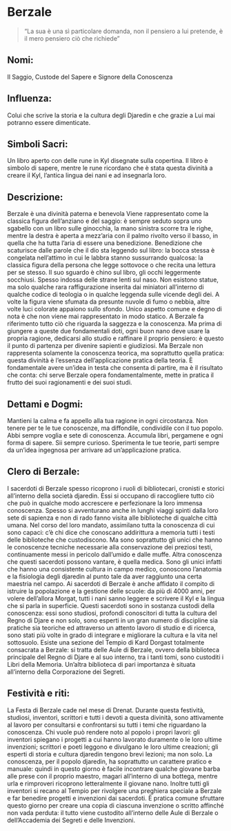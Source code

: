 # Berzale

> “La sua è una sì particolare domanda,
non il pensiero a lui pretende,
è il mero pensiero ciò che richiede”

## Nomi: 
Il Saggio, Custode del Sapere e Signore della Conoscenza

## Influenza: 
Colui che scrive la storia e la cultura degli Djaredin e che grazie a Lui mai potranno essere dimenticate.

## Simboli Sacri: 
Un libro aperto con delle rune in Kyl disegnate sulla copertina. Il libro è simbolo di sapere, mentre le rune ricordano che è stata questa divinità a creare il Kyl, l’antica lingua dei nani e ad insegnarla loro.

## Descrizione:
Berzale è una divinità paterna e benevola Viene rappresentato come la classica figura dell’anziano e del saggio: è sempre seduto sopra uno sgabello con un libro sulle ginocchia, la mano sinistra scorre tra le righe, mentre la destra è aperta a mezz’aria con il palmo rivolto verso il basso, in quella che ha tutta l’aria di essere una benedizione. Benedizione che scaturisce dalle parole che il dio sta leggendo sul libro: la bocca stessa è congelata nell’attimo in cui le labbra stanno sussurrando qualcosa: la classica figura della persona che legge sottovoce o che recita una lettura per se stesso. Il suo sguardo è chino sul libro, gli occhi leggermente socchiusi. Spesso indossa delle strane lenti sul naso.
Non esistono statue, ma solo qualche rara raffigurazione inserita dai miniatori all’interno di qualche codice di teologia o in qualche leggenda sulle vicende degli dei. A volte la figura viene sfumata da presunte nuvole di fumo o nebbia, altre volte luci colorate appaiono sullo sfondo. Unico aspetto comune e degno di nota è che non viene mai rappresentato in modo statico.
A Berzale fa riferimento tutto ciò che riguarda la saggezza e la conoscenza. Ma prima di giungere a queste due fondamentali doti, ogni buon nano deve usare la propria ragione, dedicarsi allo studio e raffinare il proprio pensiero: è questo il punto di partenza per divenire sapienti e giudiziosi.
Ma Berzale non rappresenta solamente la conoscenza teorica, ma soprattutto quella pratica: questa divinità è l’essenza dell’applicazione pratica della teoria. È fondamentale avere un’idea in testa che consenta di partire, ma è il risultato che conta: chi serve Berzale opera fondamentalmente, mette in pratica il frutto dei suoi ragionamenti e dei suoi studi.

## Dettami e Dogmi:
Mantieni la calma e fa appello alla tua ragione in ogni circostanza.
Non tenere per te le tue conoscenze, ma diffondile, condividile con il tuo popolo. Abbi sempre voglia e sete di conoscenza. Accumula libri, pergamene e ogni forma di sapere. Sii sempre curioso.
Sperimenta le tue teorie, parti sempre da un’idea ingegnosa per arrivare ad un’applicazione pratica.

## Clero di Berzale:
I sacerdoti di Berzale spesso ricoprono i ruoli di bibliotecari, cronisti e storici all’interno della società djaredin. Essi si occupano di raccogliere tutto ciò che può in qualche modo accrescere e perfezionare la loro immensa conoscenza. Spesso si avventurano anche in lunghi viaggi spinti dalla loro sete di sapienza e non di rado fanno visita alle biblioteche di qualche città umana. Nel corso del loro mandato, assimilano tutta la conoscenza di cui sono capaci: c’è chi dice che conoscano addirittura a memoria tutti i testi delle biblioteche che custodiscono. Ma sono soprattutto gli unici che hanno le conoscenze tecniche necessarie alla conservazione dei preziosi testi, continuamente messi in pericolo dall’umido e dalle muffe. Altra conoscenza che questi sacerdoti possono vantare, è quella medica. Sono gli unici infatti che hanno una consistente cultura in campo medico, conoscono l’anatomia e la fisiologia degli djaredin al punto tale da aver raggiunto una certa maestria nel campo.
Ai sacerdoti di Berzale è anche affidato il compito di istruire la popolazione e la gestione delle scuole: da più di 4000 anni, per volere dell’allora Morgat, tutti i nani sanno leggere e scrivere il Kyl e la lingua che si parla in superficie.
Questi sacerdoti sono in sostanza custodi della conoscenza: essi sono studiosi, profondi conoscitori di tutta la cultura del Regno di Djare e non solo, sono esperti in un gran numero di discipline sia pratiche sia teoriche ed attraverso un attento lavoro di studio e di ricerca, sono stati più volte in grado di integrare e migliorare la cultura e la vita nel sottosuolo.
Esiste una sezione del Tempio di Kard Dorgast totalmente consacrata a Berzale: si tratta delle Aule di Berzale, ovvero della biblioteca principale del Regno di Djare e al suo interno, tra i tanti tomi, sono custoditi i Libri della Memoria. Un’altra biblioteca di pari importanza è situata all’interno della Corporazione dei Segreti.

## Festività e riti:
La Festa di Berzale cade nel mese di Drenat. Durante questa festività, studiosi, inventori, scrittori e tutti i devoti a questa divinità, sono attivamente al lavoro per consultarsi e confrontarsi su tutti i temi che riguardano la conoscenza. Chi vuole può rendere noto al popolo i propri lavori: gli inventori spiegano i progetti a cui hanno lavorato duramente o le loro ultime invenzioni; scrittori e poeti leggono e divulgano le loro ultime creazioni; gli esperti di storia e cultura djaredin tengono brevi lezioni; ma non solo. La conoscenza, per il popolo djaredin, ha soprattutto un carattere pratico e manuale: quindi in questo giorno è facile incontrare qualche giovane barba alle prese con il proprio maestro, magari all’interno di una bottega, mentre urla e rimproveri ricoprono letteralmente il giovane nano.
Inoltre tutti gli inventori si recano al Tempio per rivolgere una preghiera speciale a Berzale e far benedire progetti e invenzioni dai sacerdoti.
È pratica comune sfruttare questo giorno per creare una copia di ciascuna invenzione o scritto affinché non vada perduta: il tutto viene custodito all’interno delle Aule di Berzale o dell’Accademia dei Segreti e delle Invenzioni.